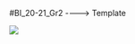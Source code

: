 #BI_20-21_Gr2 ----> Template 

![](https://raw.githubusercontent.com/vedatimeri/PWWW20-21_Gr16/main/preview.jpg)
